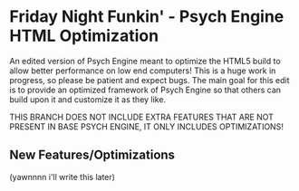 # Friday Night Funkin' - Psych Engine HTML Optimization
An edited version of Psych Engine meant to optimize the HTML5 build to allow better performance on low end computers! This is a huge work in progress, so please be patient and expect bugs. The main goal for this edit is to provide an optimized framework of Psych Engine so that others can build upon it and customize it as they like.

THIS BRANCH DOES NOT INCLUDE EXTRA FEATURES THAT ARE NOT PRESENT IN BASE PSYCH ENGINE, IT ONLY INCLUDES OPTIMIZATIONS!

## New Features/Optimizations
(yawnnnn i'll write this later)
